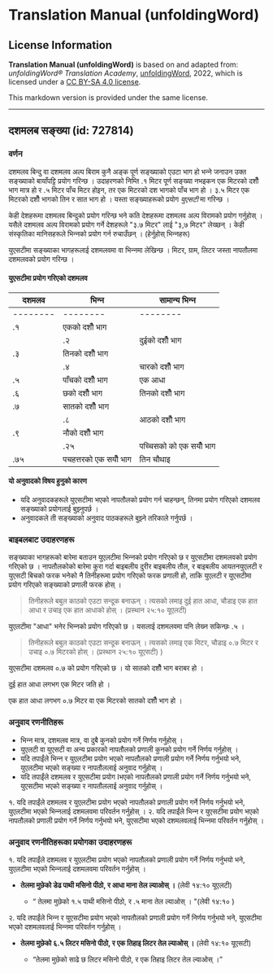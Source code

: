 # Translation Manual (unfoldingWord)

## License Information

**Translation Manual (unfoldingWord)** is based on and adapted from: _unfoldingWord® Translation Academy_, [unfoldingWord](https://unfoldingword.org/utw), 2022, which is licensed under a [CC BY-SA 4.0 license](https://creativecommons.org/licenses/by-sa/4.0/legalcode.en).

This markdown version is provided under the same license.



--------------------------------

## दशमलब सङ्ख्या (id: 727814)

### वर्णन

दशमलव बिन्दु वा दशमलव अल्प बिराम कुनै अङ्क पूर्ण सङ्ख्याको एउटा भाग हो भन्‍ने जनाउन उक्त सङ्ख्याको बायाँपट्टि प्रयोग गरिन्छ । उदाहरणको निम्ति .१ मिटर पूर्ण सङ्ख्या नभइकन एक मिटरको दशौँ भाग मात्र हो र .५ मिटर पाँच मिटर होइन, तर एक मिटरको दश भागको पाँच भाग हो । ३.५ मिटर एक मिटरको दशौँ भागको तिन र सात भाग हो । यस्ता सङ्ख्याहरूको प्रयोग *युएसटी* मा गरिन्छ ।

केही देशहरूमा दशमलव बिन्दुको प्रयोग गरिन्छ भने कति देशहरूमा दशमलव अल्प विरामको प्रयोग गर्नुहोस् । यसैले दशमलव अल्प विरामको प्रयोग गर्ने देशहरूले "३.७ मिटर" लाई "३,७ मिटर" लेख्छन् । केही संस्कृतिका मानिसहरूले भिन्‍नको प्रयोग गर्न रुचाउँछन् । (हेर्नुहोस् भिन्‍नहरू)

युएसटीमा सङ्ख्याका भागहरूलाई दशमलवमा वा भिन्‍नमा लेखिन्छ । मिटर, ग्राम, लिटर जस्ता नापतौलमा दशमलवको प्रयोग गरिन्छ ।

#### युएसटीमा प्रयोग गरिएको दशमलव

| दशमलव | भिन्‍न | सामान्य भिन्‍न |
| --- | --- | --- |
| \-\-\-\-\-\-\-\- | \-\-\-\-\-\-\-\- | \-\-\-\-\-\-\-\- |
| .१ | एकको दशौँ भाग |
|  | .२ | दुईको दशौँ भाग | एकको पाचौँ भाग |
| .३ | तिनको दशौँ भाग |
|  | .४ | चारको दशौँ भाग | दुईको पाचौँ भाग |
| .५ | पाँचको दशौँ भाग | एक आधा |
| .६ | छको दशौँ भाग | तिनको दशौँ भाग |
| .७ | सातको दशौँ भाग |
|  | .८ | आठको दशौँ भाग | चारको पाचौँ भाग |
| .९ | नौको दशौँ भाग |
|  | .२५ | पच्चिसको को एक सयौँ भाग | एक चौथाइ |
| .७५ | पचहत्तरको एक सयौँ भाग | तिन चौथाइ |  |

#### यो अनुवादको विषय हुनुको कारण

* यदि अनुवादकहरूले युएसटीमा भएको नापतौलको प्रयोग गर्न चाहन्छन्, तिनमा प्रयोग गरिएको दशमलव सङ्ख्याको प्रयोगलाई बुझ्‍नुपर्छ ।
* अनुवादकले ती सङ्ख्याको अनुवाद पाठकहरूले बुझ्‍ने तरिकाले गर्नुपर्छ ।

### बाइबलबाट उदाहरणहरू

सङ्ख्याका भागहरूको बारेमा बताउन युएलटीमा भिन्‍नको प्रयोग गरिएको छ र युएसटीमा दशमलवको प्रयोग गरिएको छ । नापतौलकोको बारेमा कुरा गर्दा बाइबलीय दुरीर बाइबलीय तौल, र बाइबलीय आयतनयुएलटी र युएसटी बिचको फरक भनेको नै तिनीहरूमा प्रयोग गरिएको फरक प्रणाली हो, ताकि युएलटी र युएसटीमा प्रयोग गरिएको सङ्ख्याको प्रणाली फरक होस् ।

> तिनीहरूले बबुल काठको एउटा सन्‍दूक बनाऊन्‌ । त्‍यसको लमाइ दुई हात आधा, चौडाइ एक हात आधा र उचाइ एक हात आधाको होस्‌ । (प्रस्थान २५:१० यूएलटी)

युएलटीमा "आधा" भनेर भिन्‍नको प्रयोग गरिएको छ । यसलाई दशमलवमा पनि लेख्‍न सकिन्छः .५ ।

> तिनीहरूले बबुल काठको एउटा सन्‍दूक बनाऊन्‌ । त्‍यसको लमाइ एक मिटर, चौडाइ ०.७ मिटर र उचाइ ०.७ मिटरको होस्‌ । (प्रस्थान २५:१० यूएसटी) )

युएसटीमा दशमलव ०.७ को प्रयोग गरिएको छ । यो सातको दशौँ भाग बराबर हो ।

दुई हात आधा लगभग एक मिटर जति हो ।

एक हात आधा लगभग ०.७ मिटर वा एक मिटरको सातको दशौँ भाग हो ।

### अनुवाद रणनीतिहरू

* भिन्‍न मात्र, दशमलव मात्र, वा दुबै कुनको प्रयोग गर्ने निर्णय गर्नुहोस् ।
* युएलटी वा युएसटी वा अन्य प्रकारको नापतौलको प्रणाली कुनको प्रयोग गर्ने निर्णय गर्नुहोस् ।
* यदि तपाईंले भिन्‍न र युएलटीमा प्रयोग भएको नापतौलको प्रणाली प्रयोग गर्ने निर्णय गर्नुभयो भने, युएलटीमा भएको सङ्ख्या र नापतौललाई अनुवाद गर्नुहोस् ।
* यदि तपाईंले दशमलव र युएसटीमा प्रयोग Iभएको नापतौलको प्रणाली प्रयोग गर्ने निर्णय गर्नुभयो भने, युएसटीमा भएको सङ्ख्या र नापतौललाई अनुवाद गर्नुहोस् ।

१. यदि तपाईंले दशमलव र युएलटीमा प्रयोग भएको नापतौलको प्रणाली प्रयोग गर्ने निर्णय गर्नुभयो भने, युएलटीमा भएको भिन्‍नलाई दशमलवमा परिवर्तन गर्नुहोस् । २. यदि तपाईंले भिन्‍न र युएसटीमा प्रयोग भएको नापतौलको प्रणाली प्रयोग गर्ने निर्णय गर्नुभयो भने, युएसटीमा भएको दशमलवलाई भिन्‍नमा परिवर्तन गर्नुहोस् ।

### अनुवाद रणनीतिहरूका प्रयोगका उदाहरणहरू

१. यदि तपाईंले दशमलव र युएलटीमा प्रयोग भएको नापतौलको प्रणाली प्रयोग गर्ने निर्णय गर्नुभयो भने, युएलटीमा भएको भिन्‍नलाई दशमलवमा परिवर्तन गर्नुहोस् ।

* **तेलमा मुछेको डेढ पाथी मसिनो पीठो, र आधा माना तेल ल्‍याओस्‌ ।** (लेवी १४:१० यूएलटी)

    + “ तेलमा मुछेको १.५ पाथी मसिनो पीठो, र .५ माना तेल ल्‍याओस्‌ । "(लेवी १४:१० )

२. यदि तपाईंले भिन्‍न र युएसटीमा प्रयोग भएको नापतौलको प्रणाली प्रयोग गर्ने निर्णय गर्नुभयो भने, युएसटीमा भएको दशमलवलाई भिन्‍नमा परिवर्तन गर्नुहोस् ।

* **तेलमा मुछेको ६.५ लिटर मसिनो पीठो, र एक तिहाइ लिटर तेल ल्‍याओस्‌ ।** (लेवी १४:१० यूएसटी)

    + “तेलमा मुछेको साढे छ लिटर मसिनो पीठो, र एक तिहाइ लिटर तेल ल्‍याओस्‌ ।”


